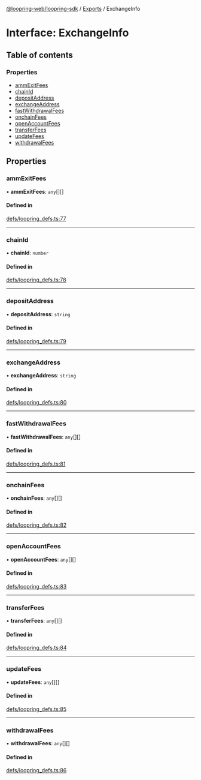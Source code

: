 [@loopring-web/loopring-sdk](../README.md) / [Exports](../modules.md) / ExchangeInfo

# Interface: ExchangeInfo

## Table of contents

### Properties

- [ammExitFees](ExchangeInfo.md#ammexitfees)
- [chainId](ExchangeInfo.md#chainid)
- [depositAddress](ExchangeInfo.md#depositaddress)
- [exchangeAddress](ExchangeInfo.md#exchangeaddress)
- [fastWithdrawalFees](ExchangeInfo.md#fastwithdrawalfees)
- [onchainFees](ExchangeInfo.md#onchainfees)
- [openAccountFees](ExchangeInfo.md#openaccountfees)
- [transferFees](ExchangeInfo.md#transferfees)
- [updateFees](ExchangeInfo.md#updatefees)
- [withdrawalFees](ExchangeInfo.md#withdrawalfees)

## Properties

### ammExitFees

• **ammExitFees**: `any`[][]

#### Defined in

[defs/loopring_defs.ts:77](https://github.com/Loopring/loopring_sdk/blob/31d2a2e/src/defs/loopring_defs.ts#L77)

___

### chainId

• **chainId**: `number`

#### Defined in

[defs/loopring_defs.ts:78](https://github.com/Loopring/loopring_sdk/blob/31d2a2e/src/defs/loopring_defs.ts#L78)

___

### depositAddress

• **depositAddress**: `string`

#### Defined in

[defs/loopring_defs.ts:79](https://github.com/Loopring/loopring_sdk/blob/31d2a2e/src/defs/loopring_defs.ts#L79)

___

### exchangeAddress

• **exchangeAddress**: `string`

#### Defined in

[defs/loopring_defs.ts:80](https://github.com/Loopring/loopring_sdk/blob/31d2a2e/src/defs/loopring_defs.ts#L80)

___

### fastWithdrawalFees

• **fastWithdrawalFees**: `any`[][]

#### Defined in

[defs/loopring_defs.ts:81](https://github.com/Loopring/loopring_sdk/blob/31d2a2e/src/defs/loopring_defs.ts#L81)

___

### onchainFees

• **onchainFees**: `any`[][]

#### Defined in

[defs/loopring_defs.ts:82](https://github.com/Loopring/loopring_sdk/blob/31d2a2e/src/defs/loopring_defs.ts#L82)

___

### openAccountFees

• **openAccountFees**: `any`[][]

#### Defined in

[defs/loopring_defs.ts:83](https://github.com/Loopring/loopring_sdk/blob/31d2a2e/src/defs/loopring_defs.ts#L83)

___

### transferFees

• **transferFees**: `any`[][]

#### Defined in

[defs/loopring_defs.ts:84](https://github.com/Loopring/loopring_sdk/blob/31d2a2e/src/defs/loopring_defs.ts#L84)

___

### updateFees

• **updateFees**: `any`[][]

#### Defined in

[defs/loopring_defs.ts:85](https://github.com/Loopring/loopring_sdk/blob/31d2a2e/src/defs/loopring_defs.ts#L85)

___

### withdrawalFees

• **withdrawalFees**: `any`[][]

#### Defined in

[defs/loopring_defs.ts:86](https://github.com/Loopring/loopring_sdk/blob/31d2a2e/src/defs/loopring_defs.ts#L86)

